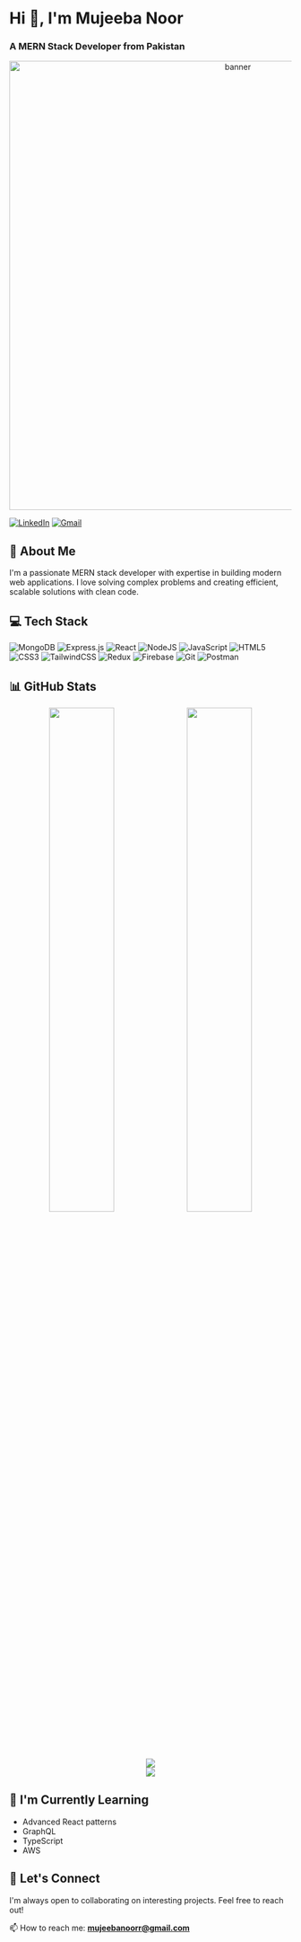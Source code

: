 # Hi 👋, I'm Mujeeba Noor
### A MERN Stack Developer from Pakistan

<div align="center">
  <img src="![banner png](https://github.com/user-attachments/assets/3612a090-2d2a-4d21-ac94-0c8ebf2ce2a8)
banner.png" alt="banner" width="800"/>
</div>

[![LinkedIn](https://img.shields.io/badge/LinkedIn-0077B5?style=for-the-badge&logo=linkedin&logoColor=white)](https://linkedin.com/in/mujeeba-noor)
[![Gmail](https://img.shields.io/badge/Gmail-D14836?style=for-the-badge&logo=gmail&logoColor=white)](mailto:mujeebanoorr@gmail.com)

## 🚀 About Me
I'm a passionate MERN stack developer with expertise in building modern web applications. I love solving complex problems and creating efficient, scalable solutions with clean code.

## 💻 Tech Stack
![MongoDB](https://img.shields.io/badge/MongoDB-%234ea94b.svg?style=for-the-badge&logo=mongodb&logoColor=white)
![Express.js](https://img.shields.io/badge/express.js-%23404d59.svg?style=for-the-badge&logo=express&logoColor=%2361DAFB)
![React](https://img.shields.io/badge/react-%2320232a.svg?style=for-the-badge&logo=react&logoColor=%2361DAFB)
![NodeJS](https://img.shields.io/badge/node.js-6DA55F?style=for-the-badge&logo=node.js&logoColor=white)
![JavaScript](https://img.shields.io/badge/javascript-%23323330.svg?style=for-the-badge&logo=javascript&logoColor=%23F7DF1E)
![HTML5](https://img.shields.io/badge/html5-%23E34F26.svg?style=for-the-badge&logo=html5&logoColor=white)
![CSS3](https://img.shields.io/badge/css3-%231572B6.svg?style=for-the-badge&logo=css3&logoColor=white)
![TailwindCSS](https://img.shields.io/badge/tailwindcss-%2338B2AC.svg?style=for-the-badge&logo=tailwind-css&logoColor=white)
![Redux](https://img.shields.io/badge/redux-%23593d88.svg?style=for-the-badge&logo=redux&logoColor=white)
![Firebase](https://img.shields.io/badge/firebase-%23039BE5.svg?style=for-the-badge&logo=firebase)
![Git](https://img.shields.io/badge/git-%23F05033.svg?style=for-the-badge&logo=git&logoColor=white)
![Postman](https://img.shields.io/badge/Postman-FF6C37?style=for-the-badge&logo=postman&logoColor=white)

## 📊 GitHub Stats
<div align="center">
  <img width="48%" src="https://github-readme-stats.vercel.app/api?username=mujeeba-noor12&show_icons=true&theme=radical" />
  <img width="48%" src="https://github-readme-streak-stats.herokuapp.com/?user=mujeeba-noor12&theme=radical" />
</div>

<div align="center">
  <img src="https://github-readme-stats.vercel.app/api/top-langs/?username=mujeeba-noor12&layout=compact&theme=radical" />
</div>

<div align="center">
  <img src="https://github-profile-trophy.vercel.app/?username=mujeeba-noor12&theme=radical&row=2&column=3" />
</div>

## 🌱 I'm Currently Learning
- Advanced React patterns
- GraphQL
- TypeScript
- AWS

## 💬 Let's Connect
I'm always open to collaborating on interesting projects. Feel free to reach out!

📫 How to reach me: **mujeebanoorr@gmail.com**
